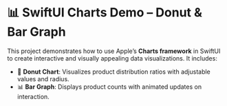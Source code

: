 # 📊 SwiftUI Charts Demo – Donut & Bar Graph

This project demonstrates how to use Apple’s **Charts framework** in SwiftUI to create interactive and visually appealing data visualizations. It includes:

- 🍩 **Donut Chart**: Visualizes product distribution ratios with adjustable values and radius.
- 📊 **Bar Graph**: Displays product counts with animated updates on interaction.

